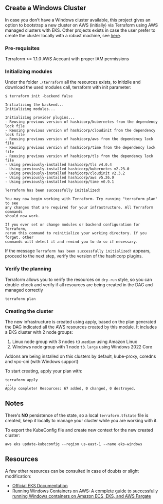 ## Create a Windows Cluster

In case you don't have a Windows cluster available, this project gives an option to bootstrap a new cluster
on AWS (initially) via Terraform using AWS managed clusters with EKS. Other projects exists in
case the user prefer to create the cluster locally with a robust machine, see [here](https://github.com/kubernetes-sigs/sig-windows-dev-tools).

### Pre-requisites

Terraform >= 1.1.0
AWS Account with proper IAM permissions

### Initializing modules

Under the folder `./terraform` all the resources exists, to initizlie and download the used modules
call, terraform with init parameter:

```shell
$ terraform init -backend false

Initializing the backend...
Initializing modules...

Initializing provider plugins...
- Reusing previous version of hashicorp/kubernetes from the dependency lock file
- Reusing previous version of hashicorp/cloudinit from the dependency lock file
- Reusing previous version of hashicorp/aws from the dependency lock file
- Reusing previous version of hashicorp/time from the dependency lock file
- Reusing previous version of hashicorp/tls from the dependency lock file
- Using previously-installed hashicorp/tls v4.0.4
- Using previously-installed hashicorp/kubernetes v2.23.0
- Using previously-installed hashicorp/cloudinit v2.3.2
- Using previously-installed hashicorp/aws v5.26.0
- Using previously-installed hashicorp/time v0.9.1

Terraform has been successfully initialized!

You may now begin working with Terraform. Try running "terraform plan" to see
any changes that are required for your infrastructure. All Terraform commands
should now work.

If you ever set or change modules or backend configuration for Terraform,
rerun this command to reinitialize your working directory. If you forget, other
commands will detect it and remind you to do so if necessary.
```

If the message `Terraform has been successfully initialized!` appears, proceed to the next
step, verify the version of the hashicorp plugins.

### Verify the planning

Terraform allows you to verify the resources on `dry-run` style, so you can double-check and verify if all
resources are being created in the DAG and managed correctly

```shell
terraform plan
```

### Creating the cluster

The new infrastructure is created using apply, based on the plan generated the DAG indicated all the AWS
resources created by this module. It includes a EKS cluster with 2 node groups:

1. Linux node group with 3 nodes `t3.medium` using Amazon Linux
2. Windows node group with 1 node `t3.large` using Windows 2022 Core

Addons are being installed on this clusters by default, kube-proxy, coredns and vpc-cni (with Windows support)

To start creating, apply your plan with:

```shell
terraform apply
...
Apply complete! Resources: 67 added, 0 changed, 0 destroyed.
```

## Notes

There's **NO** persistence of the state, so a local `terraform.tfstate` file is created, keep it locally to manage
your cluster while you are working with it.

To export the KubeConfig file and create new context for the new created cluster:

```shell
aws eks update-kubeconfig --region us-east-1 --name eks-windows
```

## Resources 

A few other resources can be consulted in case of doubts or slight modification:

* [Official EKS Documentation](https://docs.aws.amazon.com/eks/latest/userguide/windows-support.html)
* [Running Windows Containers on AWS: A complete guide to successfully running Windows containers on Amazon ECS, EKS, and AWS Fargate](https://www.amazon.com/Running-Windows-Containers-AWS-successfully/dp/1804614130)